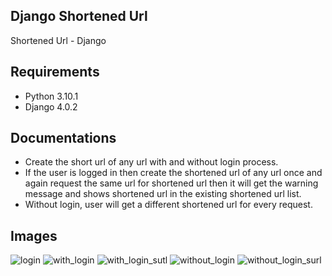 
## Django Shortened Url
Shortened Url - Django

## Requirements
- Python 3.10.1
- Django 4.0.2

## Documentations
- Create the short url of any url with and without login process.
- If the user is logged in then create the shortened url of any url once and again request the same url for shortened url then it will get the warning message and shows shortened url in the existing shortened url list.
- Without login, user will get a different shortened url for every request.

## Images
![login](https://user-images.githubusercontent.com/98611387/162467843-905a3908-e671-4196-b957-589d41ed92a9.png)
![with_login](https://user-images.githubusercontent.com/98611387/162495246-be6bcabd-464e-4d30-808a-18f98c4842a3.png)
![with_login_sutl](https://user-images.githubusercontent.com/98611387/162494951-9b924416-fcaf-4825-b0e6-c2624fb0b466.png)
![without_login](https://user-images.githubusercontent.com/98611387/162469913-35fc73e1-f21d-4fbd-9a47-63ae542826f1.png)
![without_login_surl](https://user-images.githubusercontent.com/98611387/162494960-fdf21fc8-d201-4950-a3c3-8c4ec64ebcdf.png)
